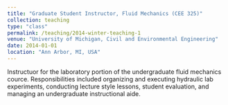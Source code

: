 ```yaml
---
title: "Graduate Student Instructor, Fluid Mechanics (CEE 325)"
collection: teaching
type: "class"
permalink: /teaching/2014-winter-teaching-1
venue: "University of Michigan, Civil and Environmental Engineering"
date: 2014-01-01
location: "Ann Arbor, MI, USA"
---
```


Instructuor for the laboratory portion of the undergraduate fluid mechanics cource.
Responsibilities included organizing and executing hydraulic
lab experiments, conducting lecture style lessons, student evaluation, and managing an undergraduate instructional aide.